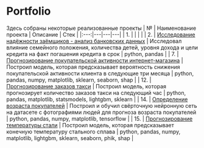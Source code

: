 # Portfolio

Здесь собраны некоторые реализованные проекты
| № | Наименование проекта | Описание | Стек |
|:---:|---|---|---|
| 1. |  |  |  |
| 2. | [Исследование надёжности заёмщиков - анализ банковских данных](https://github.com/AntonSA888/Portfolio/tree/main/2_credit_scoring) | Исследовал влияние семейного положения, количества детей, уровня дохода и цели кредита на факт погашения кредита в срок | python, pandas |
| 7. | [Прогнозирование покупательской активности интернет-магазина](https://github.com/AntonSA888/Portfolio/tree/main/7_purchasing_activity) | Построил модель, которая предсказывает вероятность снижения покупательской активности клиента в следующие три месяца | python, pandas, numpy, matplotlib, sklearn, seaborn, shap |
| 12. | [Прогнозирование заказов такси](https://github.com/AntonSA888/Portfolio/tree/main/12_time_series_taxi) | Построил модель, которая прогнозирует количество заказов такси на следующий час | python, pandas, matplotlib, statsmodels, lightgbm, sklearn |
| 14. | [Определение возраста покупателей](https://github.com/AntonSA888/Portfolio/tree/main/14_cv_age_customers) | Построил и обучил свёрточную нейронную сеть на датасете с фотографиями людей для прогноза возраста покупателей | python, pandas, numpy, matplotlib, tensorflow |
| 15. | [Прогнозирование температуры стали](https://github.com/AntonSA888/Portfolio/tree/main/15_steel_processing) | Построил модель, которая предсказывает конечную температуру стального сплава | python, pandas, numpy, matplotlib, lightgbm, sklearn, seaborn, phik, shap |
